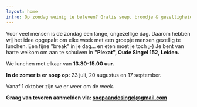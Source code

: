 ```yaml
---
layout: home
intro: Op zondag weinig te beleven? Gratis soep, broodje & gezelligheid!
---
```

Voor veel mensen is de zondag een lange, ongezellige dag. Daarom hebben wij het idee opgepakt om elke week met een groepje mensen gezellig te lunchen. Een fijne "break" in je dag... en eten moet je toch ;-) Je bent van harte welkom om aan te schuiven in **"Plexat", Oude Singel 152, Leiden.**

We lunchen met elkaar van **13.30-15.00 uur.**

**In de zomer is er soep op:**
23 juli, 20 augustus en 17 september.

Vanaf 1 oktober zijn we er weer om de week.

**Graag van tevoren aanmelden via: [soepaandesingel@gmail.com](mailto:soepaandesingel@gmail.com)**